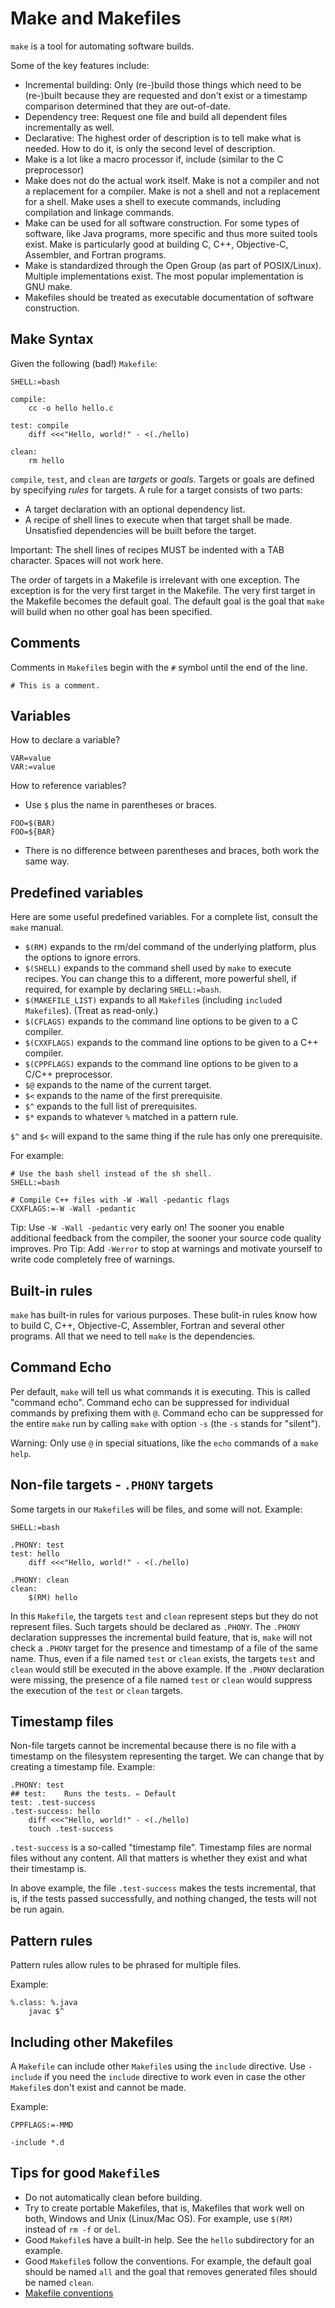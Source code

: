# Make and Makefiles

`make` is a tool for automating software builds.

Some of the key features include:
- Incremental building:
  Only (re-)build those things which need to be (re-)built because they are requested and don't exist or a timestamp comparison determined that they are out-of-date.
- Dependency tree:
  Request one file and build all dependent files incrementally as well.
- Declarative:
  The highest order of description is to tell make what is needed.
  How to do it, is only the second level of description.
- Make is a lot like a macro processor
  if, include (similar to the C preprocessor)
- Make does not do the actual work itself.
  Make is not a compiler and not a replacement for a compiler.
  Make is not a shell and not a replacement for a shell.
  Make uses a shell to execute commands, including compilation and linkage commands.
- Make can be used for all software construction.
  For some types of software, like Java programs, more specific and thus more suited tools exist.
  Make is particularly good at building C, C++, Objective-C, Assembler, and Fortran programs.
- Make is standardized through the Open Group (as part of POSIX/Linux).
  Multiple implementations exist.
  The most popular implementation is GNU make.
- Makefiles should be treated as executable documentation of software construction.

## Make Syntax

Given the following (bad!) `Makefile`:
```make
SHELL:=bash

compile:
	cc -o hello hello.c

test: compile
	diff <<<"Hello, world!" - <(./hello)

clean:
	rm hello
```

`compile`, `test`, and `clean` are _targets_ or _goals_.
Targets or goals are defined by specifying _rules_ for targets.
A rule for a target consists of two parts:
- A target declaration with an optional dependency list.
- A recipe of shell lines to execute when that target shall be made.
Unsatisfied dependencies will be built before the target.

Important: The shell lines of recipes MUST be indented with a TAB character. Spaces will not work here.

The order of targets in a Makefile is irrelevant with one exception.
The exception is for the very first target in the Makefile.
The very first target in the Makefile becomes the default goal.
The default goal is the goal that `make` will build when no other goal has been specified.

## Comments
Comments in `Makefile`s begin with the `#` symbol until the end of the line.
```make
# This is a comment.
```

## Variables
How to declare a variable?
```make
VAR=value
VAR:=value
```

How to reference variables?
- Use `$` plus the name in parentheses or braces.
```make
FOO=$(BAR)
FOO=${BAR}
```
- There is no difference between parentheses and braces, both work the same way.

## Predefined variables
Here are some useful predefined variables.
For a complete list, consult the `make` manual.
- `$(RM)` expands to the rm/del command of the underlying platform, plus the options to ignore errors.
- `$(SHELL)` expands to the command shell used by `make` to execute recipes. You can change this to a different, more powerful shell, if required, for example by declaring `SHELL:=bash`.
- `$(MAKEFILE_LIST)` expands to all `Makefile`s (including `include`d `Makefile`s). (Treat as read-only.)
- `$(CFLAGS)` expands to the command line options to be given to a C compiler.
- `$(CXXFLAGS)` expands to the command line options to be given to a C++ compiler.
- `$(CPPFLAGS)` expands to the command line options to be given to a C/C++ preprocessor.
- `$@` expands to the name of the current target.
- `$<` expands to the name of the first prerequisite.
- `$^` expands to the full list of prerequisites.
- `$*` expands to whatever `%` matched in a pattern rule.

`$^` and `$<` will expand to the same thing if the rule has only one prerequisite.

For example:
```make
# Use the bash shell instead of the sh shell.
SHELL:=bash

# Compile C++ files with -W -Wall -pedantic flags
CXXFLAGS:=-W -Wall -pedantic
```

Tip: Use `-W -Wall -pedantic` very early on! The sooner you enable additional feedback from the compiler, the sooner your source code quality improves.
Pro Tip: Add `-Werror` to stop at warnings and motivate yourself to write code completely free of warnings.

## Built-in rules
`make` has built-in rules for various purposes.
These bulit-in rules know how to build C, C++, Objective-C, Assembler, Fortran and several other programs.
All that we need to tell `make` is the dependencies.

## Command Echo
Per default, `make` will tell us what commands it is executing.
This is called "command echo".
Command echo can be suppressed for individual commands by prefixing them with `@`.
Command echo can be suppressed for the entire `make` run by calling `make` with option `-s` (the `-s` stands for "silent").

Warning: Only use `@` in special situations, like the `echo` commands of a `make help`.

## Non-file targets - `.PHONY` targets
Some targets in our `Makefile`s will be files, and some will not.
Example:
```make
SHELL:=bash

.PHONY: test
test: hello
	diff <<<"Hello, world!" - <(./hello)

.PHONY: clean
clean:
	$(RM) hello
```
In this `Makefile`, the targets `test` and `clean` represent steps but they do not represent files.
Such targets should be declared as `.PHONY`.
The `.PHONY` declaration suppresses the incremental build feature, that is, `make` will not check a `.PHONY` target for the presence and timestamp of a file of the same name.
Thus, even if a file named `test` or `clean` exists, the targets `test` and `clean` would still be executed in the above example.
If the `.PHONY` declaration were missing, the presence of a file named `test` or `clean` would suppress the execution of the `test` or `clean` targets.

## Timestamp files
Non-file targets cannot be incremental because there is no file with a timestamp on the filesystem representing the target.
We can change that by creating a timestamp file.
Example:
```make
.PHONY: test
## test:	Runs the tests. ⇐ Default
test: .test-success
.test-success: hello
	diff <<<"Hello, world!" - <(./hello)
	touch .test-success
```
`.test-success` is a so-called "timestamp file".
Timestamp files are normal files without any content.
All that matters is whether they exist and what their timestamp is.

In above example, the file `.test-success` makes the tests incremental, that is, if the tests passed successfully, and nothing changed, the tests will not be run again.

## Pattern rules
Pattern rules allow rules to be phrased for multiple files.

Example:
```make
%.class: %.java
	javac $^
```

## Including other Makefiles
A `Makefile` can include other `Makefile`s using the `include` directive.
Use `-include` if you need the `include` directive to work even in case the other `Makefile`s don't exist and cannot be made.

Example:
```make
CPPFLAGS:=-MMD

-include *.d
```

## Tips for good `Makefile`s
- Do not automatically clean before building.
- Try to create portable Makefiles, that is, Makefiles that work well on both, Windows and Unix (Linux/Mac OS).
  For example, use `$(RM)` instead of `rm -f` or `del`.
- Good `Makefile`s have a built-in help. See the `hello` subdirectory for an example.
- Good `Makefile`s follow the conventions.
  For example, the default goal should be named `all` and the goal that removes generated files should be named `clean`.
- [Makefile conventions](https://www.gnu.org/prep/standards/html_node/Makefile-Conventions.html)
